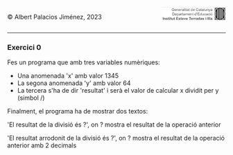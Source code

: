 <div style="display: flex; width: 100%;">
    <div style="flex: 1; padding: 0px;">
        <p>© Albert Palacios Jiménez, 2023</p>
    </div>
    <div style="flex: 1; padding: 0px; text-align: right;">
        <img src="../../assets/ieti.png" height="32" alt="Logo de IETI" style="max-height: 32px;">
    </div>
</div>
<hr/>

### Exercici 0

Fes un programa que amb tres variables numèriques:

* Una anomenada 'x' amb valor 1345 
* La segona anomenada 'y' amb valor 64
* La tercera s'ha de dir 'resultat' i serà el valor de calcular x dividit per y (simbol /)

Finalment, el programa ha de mostrar dos textos: 

'El resultat de la divisió és ?', on ? mostra el resultat de la operació anterior

'El resultat arrodonit de la divisió és ?', on ? mostra el resultat de la operació anterior amb 2 decimals

